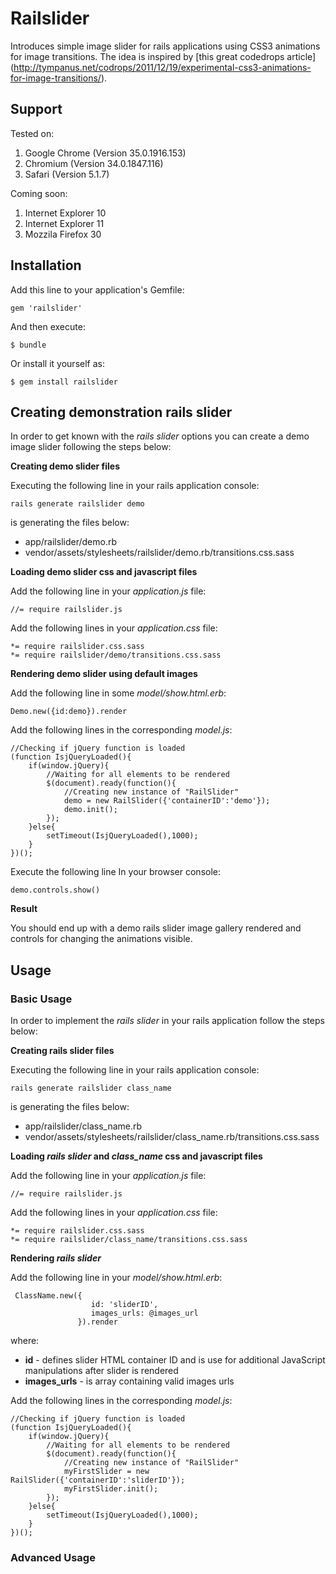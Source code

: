 # Railslider

Introduces simple image slider for rails applications using CSS3 animations for image transitions.
The idea is inspired by [this great codedrops article] (http://tympanus.net/codrops/2011/12/19/experimental-css3-animations-for-image-transitions/).

## Support

Tested on:

1. Google Chrome (Version 35.0.1916.153)
2. Chromium (Version 34.0.1847.116)
3. Safari (Version 5.1.7)

Coming soon:

1. Internet Explorer 10
2. Internet Explorer 11
3. Mozzila Firefox 30

## Installation

Add this line to your application's Gemfile:

    gem 'railslider'

And then execute:

    $ bundle

Or install it yourself as:

    $ gem install railslider
    
## Creating demonstration rails slider

In order to get known with the *rails slider* options you can create a demo image slider following the steps below:

__Creating demo slider files__ 

Executing the following line in your rails application console:

    rails generate railslider demo

is generating the files below:
    
   * app/railslider/demo.rb
   * vendor/assets/stylesheets/railslider/demo.rb/transitions.css.sass
   
__Loading demo slider css and javascript files__

Add the following line in your *application.js* file:

    //= require railslider.js

Add the following lines in your *application.css* file:

    *= require railslider.css.sass
    *= require railslider/demo/transitions.css.sass
 
__Rendering demo slider using default images__

Add the following line in some *model/show.html.erb*:

    Demo.new({id:demo}).render
    
Add the following lines in the corresponding *model.js*:

    //Checking if jQuery function is loaded
    (function IsjQueryLoaded(){
        if(window.jQuery){
            //Waiting for all elements to be rendered
            $(document).ready(function(){
                //Creating new instance of "RailSlider"
                demo = new RailSlider({'containerID':'demo'});
                demo.init();
            });
        }else{
            setTimeout(IsjQueryLoaded(),1000);
        }
    })();
    
Execute the following line In your browser console:

    demo.controls.show()
    
__Result__

You should end up with a demo rails slider image gallery rendered and controls for changing the animations visible.

## Usage

### Basic Usage

In order to implement the *rails slider* in your rails application follow the steps below:

__Creating rails slider files__ 

Executing the following line in your rails application console:

    rails generate railslider class_name

is generating the files below:
    
   * app/railslider/class_name.rb
   * vendor/assets/stylesheets/railslider/class_name.rb/transitions.css.sass
   
__Loading *rails slider* and *class_name* css and javascript files__

Add the following line in your *application.js* file:

    //= require railslider.js

Add the following lines in your *application.css* file:

    *= require railslider.css.sass
    *= require railslider/class_name/transitions.css.sass
 
__Rendering *rails slider*__

Add the following line in your *model/show.html.erb*:

     ClassName.new({
                      id: 'sliderID',
                      images_urls: @images_url
                   }).render
                  
where:

   * __id__ - defines slider HTML container ID and is use for additional JavaScript manipulations after slider is rendered
   * __images_urls__ - is array containing valid images urls
    
Add the following lines in the corresponding *model.js*:

    //Checking if jQuery function is loaded
    (function IsjQueryLoaded(){
        if(window.jQuery){
            //Waiting for all elements to be rendered
            $(document).ready(function(){
                //Creating new instance of "RailSlider"
                myFirstSlider = new RailSlider({'containerID':'sliderID'});
                myFirstSlider.init();
            });
        }else{
            setTimeout(IsjQueryLoaded(),1000);
        }
    })();
    
### Advanced Usage
